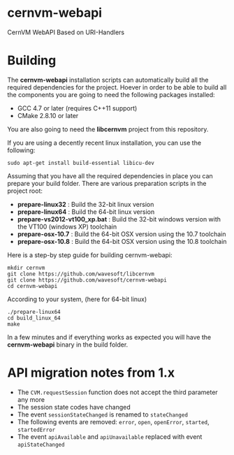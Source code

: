 cernvm-webapi
=============

CernVM WebAPI Based on URI-Handlers

Building
========

The __cernvm-webapi__ installation scripts can automatically build all the required dependencies for the project. Hoever in order to be able to build all the components you are going to need the following packages installed:

 * GCC 4.7 or later (requires C++11 support)
 * CMake 2.8.10 or later

You are also going to need the __libcernvm__ project from this repository.

If you are using a decently recent linux installation, you can use the following:

    sudo apt-get install build-essential libicu-dev

Assuming that you have all the required dependencies in place you can prepare your build folder. There are various preparation scripts in the project root:

 * __prepare-linux32__ : Build the 32-bit linux version
 * __prepare-linux64__ : Build the 64-bit linux version
 * __prepare-vs2012-vt100_xp.bat__ : Build the 32-bit windows version with the VT100 (windows XP) toolchain
 * __prepare-osx-10.7__ : Build the 64-bit OSX version using the 10.7 toolchain
 * __prepare-osx-10.8__ : Build the 64-bit OSX version using the 10.8 toolchain

Here is a step-by step guide for building cernvm-webapi:

    mkdir cernvm
    git clone https://github.com/wavesoft/libcernvm
    git clone https://github.com/wavesoft/cernvm-webapi
    cd cernvm-webapi

According to your system, (here for 64-bit linux)

    ./prepare-linux64
    cd build_linux_64
    make

In a few minutes and if everything works as expected you will have the **cernvm-webapi** binary in the build folder.

API migration notes from 1.x
============================

 * The ```CVM.requestSession``` function does not accept the third parameter any more
 * The session state codes have changed
 * The event ```sessionStateChanged``` is renamed to ```stateChanged```
 * The following events are removed: ```error```, ```open```, ```openError```, ```started```, ```startedError``` 
 * The event ```apiAvailable``` and ```apiUnavailable``` replaced with event ```apiStateChanged```
 
